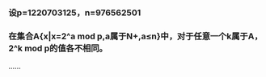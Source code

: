 ### 设p=1220703125，n=976562501
### 在集合A{x|x=2^a mod p,a属于N+,a≤n}中，对于任意一个k属于A，2^k mod p的值各不相同。
......

<!--
**Eric-XuBohan/eric-xubohan** is a ✨ _special_ ✨ repository because its `README.md` (this file) appears on your GitHub profile.

Here are some ideas to get you started:

- 🔭 I’m currently working on ...
- 🌱 I’m currently learning ...
- 👯 I’m looking to collaborate on ...
- 🤔 I’m looking for help with ...
- 💬 Ask me about ...
- 📫 How to reach me: ...
- 😄 Pronouns: ...
- ⚡ Fun fact: ...
-->
